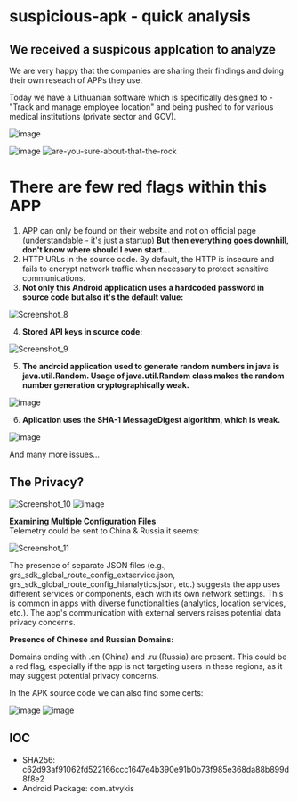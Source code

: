 # suspicious-apk - quick analysis    

## We received a suspicous applcation to analyze
We are very happy that the companies are sharing their findings and doing their own reseach of APPs they use.

Today we have a Lithuanian software which is specifically designed to - "Track and manage employee location" and being pushed to for various medical institutions (private sector and GOV).

![image](https://github.com/user-attachments/assets/41b59280-d402-494e-a73c-84c1ebffd3cc)    

![image](https://github.com/user-attachments/assets/5940f096-ee9e-4540-8105-4864f66f2573)
![are-you-sure-about-that-the-rock](https://github.com/user-attachments/assets/217ecb3e-029a-40fe-bd08-9baaac92133c)    

# There are few red flags within this APP    

1. APP can only be found on their website and not on official page (understandable - it's just a startup)
**But then everything goes downhill, don't know where should I even start...**
2. HTTP URLs in the source code. By default, the HTTP is insecure and fails to encrypt network traffic when necessary to protect sensitive communications.
3. **Not only this Android application uses a hardcoded password in source code but also it's the default value:**     

![Screenshot_8](https://github.com/user-attachments/assets/6d86a0d3-8d3a-420b-8c06-6ecbd0492834)    

4. **Stored API keys in source code:**    

![Screenshot_9](https://github.com/user-attachments/assets/c68b5d3d-dd6a-4e6a-b211-9225c8455dd8)    


5. **The android application used to generate random numbers in java is java.util.Random. Usage of java.util.Random class makes the random number generation cryptographically weak.**        

![image](https://github.com/user-attachments/assets/45652b53-7f19-4bd1-a793-caf002c45fd6)    

6. **Aplication uses the SHA-1 MessageDigest algorithm, which is weak.**    

![image](https://github.com/user-attachments/assets/dd94bf91-310b-4d18-b306-a1b4530f863e)    

And many more issues...

## The Privacy?    

![Screenshot_10](https://github.com/user-attachments/assets/3d0d0780-2c36-450d-81a5-c08283ef1e32) ![image](https://github.com/user-attachments/assets/fdf65bd8-b7f2-4895-9491-15276e567b5d)


**Examining Multiple Configuration Files**    
Telemetry could be sent to China & Russia it seems:    

![Screenshot_11](https://github.com/user-attachments/assets/8c4aae2f-629c-40dd-95aa-e2be7efc8fd5)    


The presence of separate JSON files (e.g., grs_sdk_global_route_config_extservice.json, grs_sdk_global_route_config_hianalytics.json, etc.) suggests the app uses different services or components, each with its own network settings. 
This is common in apps with diverse functionalities (analytics, location services, etc.). The app's communication with external servers raises potential data privacy concerns.

**Presence of Chinese and Russian Domains:**    

Domains ending with .cn (China) and .ru (Russia) are present.
This could be a red flag, especially if the app is not targeting users in these regions, as it may suggest potential privacy concerns.

In the APK source code we can also find some certs:

![image](https://github.com/user-attachments/assets/7c69fdaf-8505-4747-8844-fe836f7bd879) ![image](https://github.com/user-attachments/assets/3dd66401-4385-4cb6-8afe-559cb98d3e7f)





## IOC    
- SHA256: c62d93af91062fd522166ccc1647e4b390e91b0b73f985e368da88b899d8f8e2    
- Android Package: com.atvykis    
